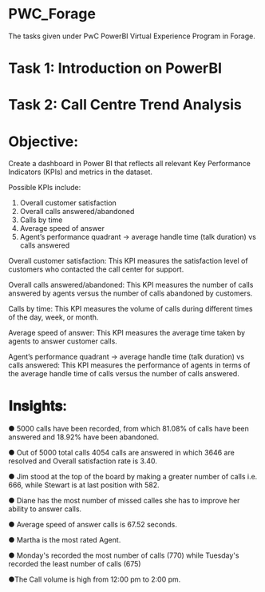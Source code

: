 # PWC_Forage

The tasks given under PwC PowerBI Virtual Experience Program in Forage.

# Task 1: Introduction on PowerBI

# Task 2: Call Centre Trend Analysis

# Objective: 

Create a dashboard in Power BI that reflects all relevant Key Performance Indicators (KPIs) and metrics in the dataset.

Possible KPIs include:

1. Overall customer satisfaction
2. Overall calls answered/abandoned
3. Calls by time
4. Average speed of answer
5. Agent’s performance quadrant -> average handle time (talk duration) vs calls answered

Overall customer satisfaction: This KPI measures the satisfaction level of customers who contacted the call center for support. 

Overall calls answered/abandoned: This KPI measures the number of calls answered by agents versus the number of calls abandoned by customers.

Calls by time: This KPI measures the volume of calls during different times of the day, week, or month. 

Average speed of answer: This KPI measures the average time taken by agents to answer customer calls. 

Agent’s performance quadrant -> average handle time (talk duration) vs calls answered: This KPI measures the performance of agents in terms of the average handle time of calls versus the number of calls answered.

# 𝐈𝐧𝐬𝐢𝐠𝐡𝐭𝐬:

●  5000 calls have been recorded, from which 81.08% of calls have been answered and 18.92% have been abandoned.

● Out of 5000 total calls 4054 calls are answered in which 3646 are resolved and Overall satisfaction rate  is 3.40.

● Jim stood at the top of the board by making a greater number of calls i.e. 666, while Stewart is at last position with 582.

● Diane has the most number of missed calles she has to improve her ability to answer calls.

● Average speed of answer calls is 67.52 seconds.

● Martha is the most rated Agent.

● Monday's recorded the most number of calls (770) while Tuesday's recorded the least number of calls (675)

●The Call volume is high from 12:00 pm to 2:00 pm.
